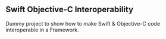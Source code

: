 ## Swift Objective-C Interoperability

Dummy project to show how to make Swift & Objective-C code interoperable in a Framework.
